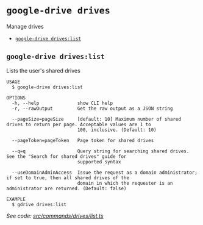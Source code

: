 `google-drive drives`
=====================

Manage drives

* [`google-drive drives:list`](#google-drive-driveslist)

## `google-drive drives:list`

Lists the user's shared drives

```
USAGE
  $ google-drive drives:list

OPTIONS
  -h, --help              show CLI help
  -r, --rawOutput         Get the raw output as a JSON string

  --pageSize=pageSize     [default: 10] Maximum number of shared drives to return per page. Acceptable values are 1 to
                          100, inclusive. (Default: 10)

  --pageToken=pageToken   Page token for shared drives

  --q=q                   Query string for searching shared drives. See the "Search for shared drives" guide for
                          supported syntax

  --useDomainAdminAccess  Issue the request as a domain administrator; if set to true, then all shared drives of the
                          domain in which the requester is an administrator are returned. (Default: false)

EXAMPLE
  $ gdrive drives:list
```

_See code: [src/commands/drives/list.ts](https://github.com/quangvinh2080/google-drive-cli/blob/v0.0.4/src/commands/drives/list.ts)_
